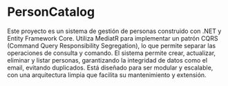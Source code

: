 # PersonCatalog
 Este proyecto es un sistema de gestión de personas construido con .NET y Entity Framework Core. Utiliza MediatR para implementar un patrón CQRS (Command Query Responsibility Segregation), lo que permite separar las operaciones de consulta y comando. El sistema permite crear, actualizar, eliminar y listar personas, garantizando la integridad de datos como el email, evitando duplicados. Está diseñado para ser modular y escalable, con una arquitectura limpia que facilita su mantenimiento y extensión.
